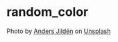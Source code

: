 # random_color

Photo by <a href="https://unsplash.com/@andersjilden?utm_content=creditCopyText&utm_medium=referral&utm_source=unsplash">Anders Jildén</a> on <a href="https://unsplash.com/photos/grey-full-suspension-bridge-photography-during-daytime-AkUR27wtaxs?utm_content=creditCopyText&utm_medium=referral&utm_source=unsplash">Unsplash</a>
  